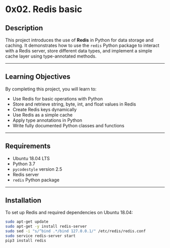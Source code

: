 # 0x02. Redis basic

## Description

This project introduces the use of **Redis** in Python for data storage and caching. It demonstrates how to use the `redis` Python package to interact with a Redis server, store different data types, and implement a simple cache layer using type-annotated methods.

---

## Learning Objectives

By completing this project, you will learn to:

- Use Redis for basic operations with Python
- Store and retrieve string, byte, int, and float values in Redis
- Create Redis keys dynamically
- Use Redis as a simple cache
- Apply type annotations in Python
- Write fully documented Python classes and functions

---

## Requirements

- Ubuntu 18.04 LTS
- Python 3.7
- `pycodestyle` version 2.5
- Redis server
- `redis` Python package

---

## Installation

To set up Redis and required dependencies on Ubuntu 18.04:

```bash
sudo apt-get update
sudo apt-get -y install redis-server
sudo sed -i "s/^bind .*/bind 127.0.0.1/" /etc/redis/redis.conf
sudo service redis-server start
pip3 install redis
